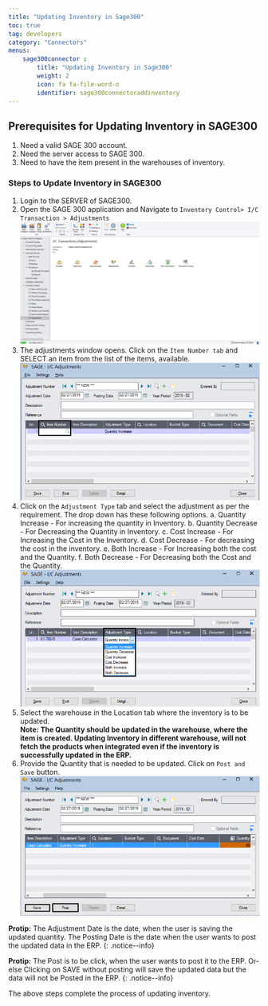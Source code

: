 ```yaml
---
title: "Updating Inventory in Sage300"
toc: true
tag: developers
category: "Connectors"
menus: 
    sage300connector :
        title: "Updating Inventory in Sage300"
        weight: 2
        icon: fa fa-file-word-o
        identifier: sage300connectoraddinventory
---
```


## Prerequisites for Updating Inventory in SAGE300

1.	Need a valid SAGE 300 account.
2.	Need the server access to SAGE 300.
3.	Need to have the item present in the warehouses of inventory.


### Steps to Update Inventory in SAGE300

1. Login to the SERVER of SAGE300.
2. Open the SAGE 300 application and Navigate to `Inventory Control> I/C Transaction > Adjustments` 
![inventoryupdate-sage1](/staticfiles/connectors/media/application-connector/inventoryupdate-sage1.png)
3. The adjustments window opens. Click on the `Item Number tab` and SELECT an item from the list of the items, available.
![inventoryupdate-sage2](/staticfiles/connectors/media/application-connector/inventoryupdate-sage2.png)
4. Click on the `Adjustment Type` tab and select the adjustment as per the requirement. The drop down has these following options.
a.	Quantity Increase - For increasing the quantity in Inventory.
b.	Quantity Decrease - For Decreasing the Quantity in Inventory.
c.	Cost Increase - For Increasing the Cost in the Inventory.
d.	Cost Decrease - For decreasing the cost in the inventory.
e.	Both Increase - For Increasing both the cost and the Quantity.
f.	Both Decrease - For Decreasing both the Cost and the Quantity.
![inventoryupdate-sage3](/staticfiles/connectors/media/application-connector/inventoryupdate-sage3.png)
5. Select the warehouse in the Location tab where the inventory is to be updated.  
**Note: The Quantity should be updated in the warehouse, where the item is created. Updating Inventory 
in different warehouse, will not fetch the products when integrated even if the inventory is successfully
 updated in the ERP.**   
6. Provide the Quantity that is needed to be updated. Click on `Post and Save` button.    
![inventoryupdate-sage4](/staticfiles/connectors/media/application-connector/inventoryupdate-sage4.png)

**Protip:** The Adjustment Date is the date, when the user is saving the updated quantity. The Posting Date is the date when the user wants to post the updated data in the ERP.
{: .notice--info}

**Protip:** The Post is to be click, when the user wants to post it to the ERP. Or-else Clicking on SAVE without posting will save the updated data 
but the data will not be Posted in the ERP.
{: .notice--info}

The above steps complete the process of updating inventory.







